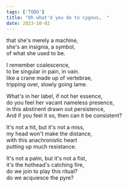 ```yaml
---
tags: ['TODO']
title: "Oh what'd you do to cygnus,  "
date: 2023-10-02
---
```

that she's merely a machine,  
she's an insignia, a symbol,  
of what she used to be.

I remember coalescence,  
to be singular in pain, in vain.  
like a crane made up of vertebrae,  
tripping over, slowly going lame.

What's in her label, if not her essence,  
do you feel her vacant nameless presence,  
in this abstinent drawn out persistence,  
And if you feel it so, then can it be consistent?

It's not a hit, but it's not a miss,  
my head won't make the distance,  
with this anachronistic heart  
putting up much resistance.

It's not a palm, but it's not a fist,  
it's the hothead's catching fire,  
do we join to play this ritual?  
do we acquiesce the pyre?
